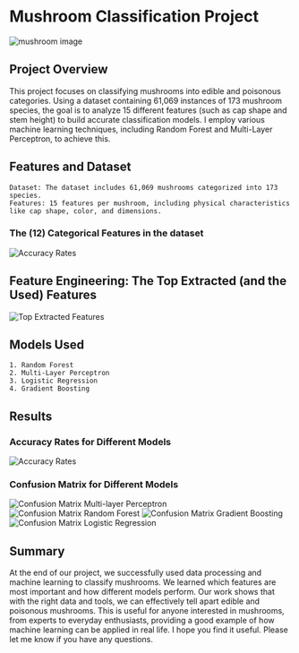 # Mushroom Classification Project
![mushroom image](images/colorful_mushrooms.png) 

## Project Overview
This project focuses on classifying mushrooms into edible and poisonous categories. Using a dataset containing 61,069 instances of 173 mushroom species, the goal is to analyze 15 different features (such as cap shape and stem height) to build accurate classification models. I employ various machine learning techniques, including Random Forest and Multi-Layer Perceptron, to achieve this.

## Features and Dataset
    Dataset: The dataset includes 61,069 mushrooms categorized into 173 species.
    Features: 15 features per mushroom, including physical characteristics like cap shape, color, and dimensions.
    
### The (12) Categorical Features in the dataset
![Accuracy Rates](images/categorical_features.png) 

## Feature Engineering: The Top Extracted (and the Used) Features
![Top Extracted Features](images/top_extracted_features.png) 

## Models Used
    1. Random Forest
    2. Multi-Layer Perceptron
    3. Logistic Regression
    4. Gradient Boosting

## Results
### Accuracy Rates for Different Models
![Accuracy Rates](images/results.png) 
### Confusion Matrix for Different Models
![Confusion Matrix Multi-layer Perceptron](images/cm_mlp.png) 
![Confusion Matrix Random Forest](images/cm_rf.png)
![Confusion Matrix Gradient Boosting](images/cm_gb.png) 
![Confusion Matrix Logistic Regression](images/cm_lr.png)

## Summary
At the end of our project, we successfully used data processing and machine learning to classify mushrooms. We learned which features are most important and how different models perform. Our work shows that with the right data and tools, we can effectively tell apart edible and poisonous mushrooms. This is useful for anyone interested in mushrooms, from experts to everyday enthusiasts, providing a good example of how machine learning can be applied in real life. I hope you find it useful. Please let me know if you have any questions.

